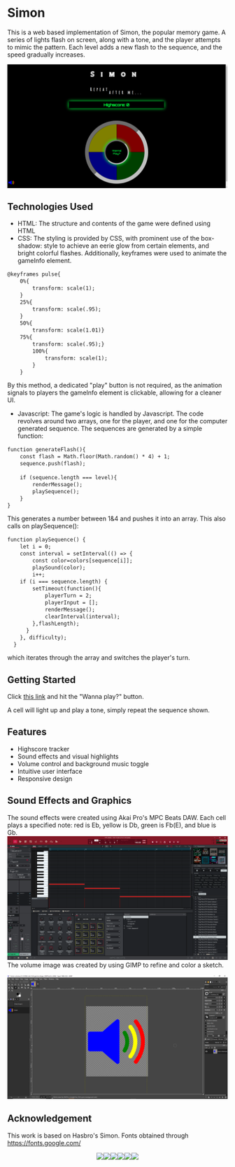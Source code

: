 # Simon

This is a web based implementation of Simon, the popular memory game. A series of lights flash on screen, along with a tone, and the player attempts to mimic the pattern. Each level adds a new flash to the sequence, and the speed gradually increases.

<div style= "display: flex; justify-content: center;">
<img src="Gameboard.png">
</div>

## Technologies Used

- HTML: The structure and contents of the game were defined using HTML
- CSS: The styling is provided by CSS, with prominent use of the box-shadow: style to achieve an eerie glow from certain elements, and bright colorful flashes. Additionally, keyframes were used to animate the gameInfo element. 
```
@keyframes pulse{
    0%{
        transform: scale(1);
    }
    25%{
        transform: scale(.95);
    }
    50%{
        transform: scale(1.01)}
    75%{
        transform: scale(.95);}
        100%{
            transform: scale(1);
        }
    }
```
By this method, a dedicated "play" button is not required, as the animation signals to players the gameInfo element is clickable, allowing for a cleaner UI.
- Javascript: The game's logic is handled by Javascript. The code revolves around two arrays, one for the player, and one for the computer generated sequence. The sequences are generated by a simple function:
```
function generateFlash(){
	const flash = Math.floor(Math.random() * 4) + 1;
	sequence.push(flash);

	if (sequence.length === level){
		renderMessage();
		playSequence();
	}
}
```
This generates a number between 1&4 and pushes it into an array. This also calls on playSequence():
``` 
function playSequence() {
	let i = 0;
	const interval = setInterval(() => {
		const color=colors[sequence[i]];
		playSound(color);
		i++;
	if (i === sequence.length) {
		setTimeout(function(){
			playerTurn = 2;
			playerInput = [];
			renderMessage();
			clearInterval(interval);
		},flashLength);
	  }
	}, difficulty);
  }
```
which iterates through the array and switches the player's turn. 

## Getting Started
Click <a href="https://andrewdhulse.github.io/SimonGame/">this link</a> and hit the "Wanna play?" button. 

A cell will light up and play a tone, simply repeat the sequence shown.

## Features
- Highscore tracker
- Sound effects and visual highlights 
- Volume control and background music toggle
- Intuitive user interface
- Responsive design

## Sound Effects and Graphics
The sound effects were created using Akai Pro's MPC Beats DAW. Each cell plays a specified note: red is Eb, yellow is Db, green is Fb(E), and blue is Gb.
<img src="MPC.png"> 
The volume image was created by using GIMP to refine and color a sketch. 

<img src="gimp.png"> 

## Acknowledgement
This work is based on Hasbro's Simon. 
Fonts obtained through https://fonts.google.com/

<div style="display: flex; justify-content: center;">
<img src="https://img.shields.io/badge/css3-%231572B6.svg?style=for-the-badge&logo=css3&logoColor=white">
<img src="https://img.shields.io/badge/Gimp-657D8B?style=for-the-badge&logo=gimp&logoColor=FFFFFF">
<img src="https://img.shields.io/badge/github%20pages-121013?style=for-the-badge&logo=github&logoColor=white">
<img src="https://img.shields.io/badge/html5-%23E34F26.svg?style=for-the-badge&logo=html5&logoColor=white">
<img src="https://img.shields.io/badge/javascript-%23323330.svg?style=for-the-badge&logo=javascript&logoColor=%23F7DF1E">
<img src="https://img.shields.io/badge/Visual%20Studio%20Code-0078d7.svg?style=for-the-badge&logo=visual-studio-code&logoColor=white">
</div>